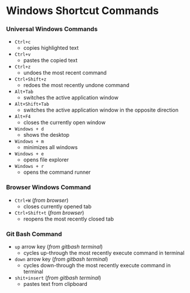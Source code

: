 # Windows Shortcut Commands

### Universal Windows Commands
* `Ctrl+c`
	* copies highlighted text
* `Ctrl+v`
	* pastes the copied text   
* `Ctrl+z`
	* undoes the most recent command
* `Ctrl+Shift+z`
	* redoes the most recently undone command
* `Alt+Tab`
	* switches the active application window 
* `Alt+Shift+Tab`
	* switches the active application window in the opposite direction
* `Alt+F4`
	* closes the currently open window
* `Windows + d`
	* shows the desktop
* `Windows + m`
	* minimizes all windows
* `Windows + e`
	* opens file explorer 
* `Windows + r` 
	* opens the command runner



### Browser Windows Command
* `Ctrl+W` (_from browser_)
	* closes currently opened tab
* `Ctrl+Shift+t` (_from browser_)
	* reopens the most recently closed tab

### Git Bash Command
* `up` arrow key (_from gitbash terminal_)
	* cycles up-through the most recently execute command in terminal
* `down` arrow key (_from gitbash terminal_)
	* cycles down-through the most recently execute command in terminal
* `shit+insert` (_from gitbash terminal_)
	* pastes text from clipboard



 